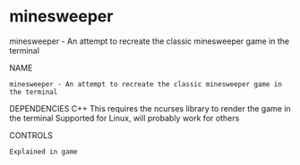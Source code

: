 # minesweeper
minesweeper - An attempt to recreate the classic minesweeper game in the terminal

NAME

    minesweeper - An attempt to recreate the classic minesweeper game in the terminal

DEPENDENCIES
    C++
    This requires the ncurses library to render the game in the terminal
    Supported for Linux, will probably work for others

CONTROLS

    Explained in game
